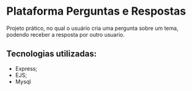 # Plataforma Perguntas e Respostas
Projeto prático, no qual o usuário cria uma pergunta sobre um tema, podendo receber a resposta por outro usuario.

## Tecnologias utilizadas:

- Express;
- EJS;
- Mysql
